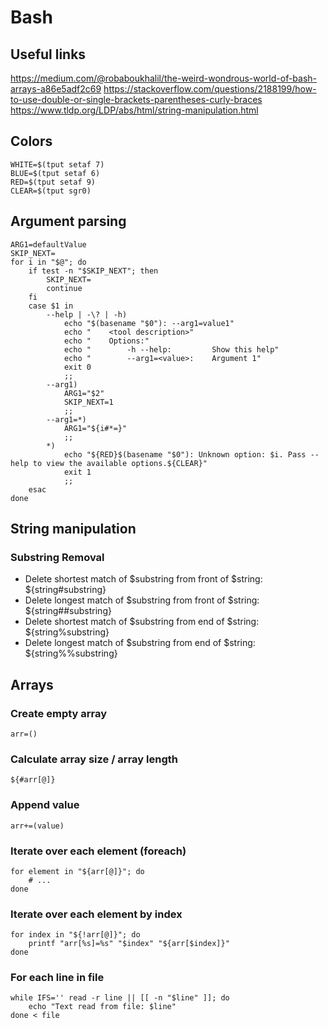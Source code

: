 # Bash

## Useful links

https://medium.com/@robaboukhalil/the-weird-wondrous-world-of-bash-arrays-a86e5adf2c69
https://stackoverflow.com/questions/2188199/how-to-use-double-or-single-brackets-parentheses-curly-braces
https://www.tldp.org/LDP/abs/html/string-manipulation.html

## Colors

```shell
WHITE=$(tput setaf 7)
BLUE=$(tput setaf 6)
RED=$(tput setaf 9)
CLEAR=$(tput sgr0)
```

## Argument parsing

```shell
ARG1=defaultValue
SKIP_NEXT=
for i in "$@"; do
	if test -n "$SKIP_NEXT"; then
		SKIP_NEXT=
		continue
	fi
	case $1 in
		--help | -\? | -h)
			echo "$(basename "$0"): --arg1=value1"
			echo "    <tool description>"
			echo "    Options:"
			echo "        -h --help:         Show this help"
			echo "        --arg1=<value>:    Argument 1"
			exit 0
			;;
		--arg1)
			ARG1="$2"
			SKIP_NEXT=1
			;;
		--arg1=*)
			ARG1="${i#*=}"
			;;
		*)
			echo "${RED}$(basename "$0"): Unknown option: $i. Pass --help to view the available options.${CLEAR}"
			exit 1
			;;
	esac
done
```

## String manipulation

### Substring Removal

* Delete shortest match of $substring from front of $string: ${string#substring}
* Delete longest match of $substring from front of $string: ${string##substring}
* Delete shortest match of $substring from end of $string: ${string%substring}
* Delete longest match of $substring from end of $string: ${string%%substring}

## Arrays

### Create empty array

```shell
arr=()
```

### Calculate array size / array length

```shell
${#arr[@]}
```

### Append value

```shell
arr+=(value)
```

### Iterate over each element (foreach)

```shell
for element in "${arr[@]}"; do
	# ...
done
```

### Iterate over each element by index

```shell
for index in "${!arr[@]}"; do
	printf "arr[%s]=%s" "$index" "${arr[$index]}"
done
```

### For each line in file

```shell
while IFS='' read -r line || [[ -n "$line" ]]; do
    echo "Text read from file: $line"
done < file
```
